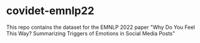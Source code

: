 # covidet-emnlp22
This repo contains the dataset for the EMNLP 2022 paper "Why Do You Feel This Way? Summarizing Triggers of Emotions in Social Media Posts"
